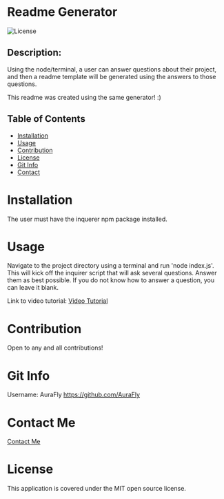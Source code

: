 # Readme Generator
  ![License](https://img.shields.io/badge/license-MIT-brightgreen)

  ## Description:
 Using the node/terminal, a user can answer questions about their project, and then a readme template will be generated using the answers to those questions.

 This readme was created using the same generator! :)

  ## Table of Contents
  - [Installation](#installation)
  - [Usage](#usage)
  - [Contribution](#contribution)
  - [License](#license)
  - [Git Info](#git-info)
  - [Contact](#contact-me)


  # Installation
  The user must have the inquerer npm package installed.

  # Usage
  Navigate to the project directory using a terminal and run 'node index.js'. This will kick off the inquirer script that will ask several questions. Answer them as best possible. If you do not know how to answer a question, you can leave it blank.

  Link to video tutorial:
  [Video Tutorial](https://drive.google.com/drive/folders/1WBMk0Wfmyrgqs909A6Qgy4hiXJmc0Wh0?usp=sharing)

  # Contribution
  Open to any and all contributions!

  # Git Info
  Username: AuraFly
  https://github.com/AuraFly

  # Contact Me
  [Contact Me](mailto:JordanJco@gmail.com)

  # License
  This application is covered under the MIT open source license.

  